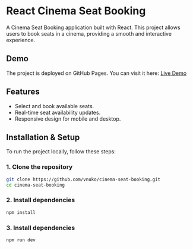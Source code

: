 # React Cinema Seat Booking

A Cinema Seat Booking application built with React. This project allows users to book seats in a cinema, providing a smooth and interactive experience.

## Demo

The project is deployed on GitHub Pages. You can visit it here:
[Live Demo](https://vnuko.github.io/react-cinema-seat-booking/)

## Features

- Select and book available seats.
- Real-time seat availability updates.
- Responsive design for mobile and desktop.

## Installation & Setup

To run the project locally, follow these steps:

### 1. Clone the repository

```sh
git clone https://github.com/vnuko/cinema-seat-booking.git
cd cinema-seat-booking
```

### 2. Install dependencies

```sh
npm install
```

### 3. Install dependencies

```sh
npm run dev
```
